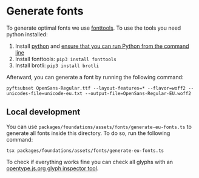 <!--
SPDX-FileCopyrightText: 2025 DB Systel GmbH

SPDX-License-Identifier: Apache-2.0
-->

# Generate fonts

To generate optimal fonts we use [fonttools](https://github.com/fonttools/fonttools). To use the tools you need python installed:

1. Install [python](https://docs.python-guide.org/starting/installation/#installation) and [ensure that you can run Python from the command line](https://packaging.python.org/en/latest/tutorials/installing-packages/#ensure-you-can-run-python-from-the-command-line)
2. Install fonttools: `pip3 install fonttools`
3. Install brotli: `pip3 install brotli`

Afterward, you can generate a font by running the following command:

```shell
pyftsubset OpenSans-Regular.ttf --layout-features=* --flavor=woff2 --unicodes-file=unicode-eu.txt --output-file=OpenSans-Regular-EU.woff2
```

## Local development

You can use `packages/foundations/assets/fonts/generate-eu-fonts.ts` to generate all fonts inside this directory. To do so, run the following command:

```shell
tsx packages/foundations/assets/fonts/generate-eu-fonts.ts
```

To check if everything works fine you can check all glyphs with an [opentype.js.org glyph inspector tool](https://opentype.js.org/glyph-inspector.html).
